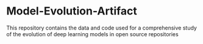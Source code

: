 # Model-Evolution-Artifact
This repository contains the data and code used for a comprehensive study of the evolution of deep learning models in open source repositories
